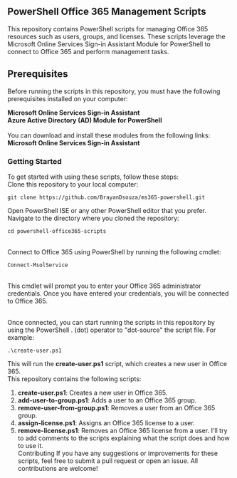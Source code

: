 ## PowerShell Office 365 Management Scripts
This repository contains PowerShell scripts for managing Office 365 resources such as users, groups, and licenses. These scripts leverage the Microsoft Online Services Sign-in Assistant Module for PowerShell to connect to Office 365 and perform management tasks.

## Prerequisites
Before running the scripts in this repository, you must have the following prerequisites installed on your computer:

**Microsoft Online Services Sign-in Assistant**<br>
**Azure Active Directory (AD) Module for PowerShell**<br>
<br>You can download and install these modules from the following links:<br>
**Microsoft Online Services Sign-in Assistant**

### Getting Started
To get started with using these scripts, follow these steps:
<br>Clone this repository to your local computer:
```
git clone https://github.com/BrayanDsouza/ms365-powershell.git
```
Open PowerShell ISE or any other PowerShell editor that you prefer.
<br>Navigate to the directory where you cloned the repository:
```
cd powershell-office365-scripts
```
<br>Connect to Office 365 using PowerShell by running the following cmdlet:
```
Connect-MsolService
```
<br>This cmdlet will prompt you to enter your Office 365 administrator credentials. Once you have entered your credentials, you will be connected to Office 365.

<br>Once connected, you can start running the scripts in this repository by using the PowerShell . (dot) operator to "dot-source" the script file. For example:
```
.\create-user.ps1
```
This will run the **create-user.ps1** script, which creates a new user in Office 365.
<br>
This repository contains the following scripts:

1. **create-user.ps1**: Creates a new user in Office 365.
2. **add-user-to-group.ps1**: Adds a user to an Office 365 group.
3. **remove-user-from-group.ps1**: Removes a user from an Office 365 group.
4. **assign-license.ps1**: Assigns an Office 365 license to a user.
5. **remove-license.ps1**: Removes an Office 365 license from a user. I'll try to add comments to the scripts explaining what the script does and how to use it.<br>
Contributing If you have any suggestions or improvements for these scripts, feel free to submit a pull request or open an issue. All contributions are welcome!

